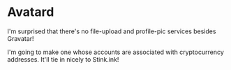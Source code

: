 
# Avatard

I'm surprised that there's no file-upload and profile-pic services besides Gravatar!

I'm going to make one whose accounts are associated with cryptocurrency addresses. It'll tie in nicely to Stink.ink!
